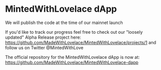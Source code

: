 # MintedWithLovelace dApp 

We will publish the code at the time of our mainnet launch

If you'd like to track our progress feel free to check out our "loosely updated" Alpha Release project here: https://github.com/MadeWithLovelace/MintedWithLovelace/projects/1 and follow us on Twitter @MintedWithLove

The official repository for the MintedWithLovelace dApp is now at: https://github.com/MadeWithLovelace/MintedWithLovelace-dapp
